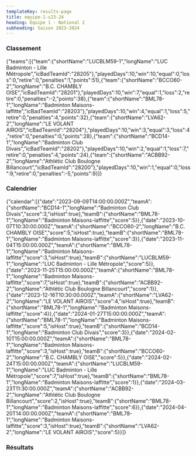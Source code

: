 ```yaml
---
templateKey: results-page
title: equipe-1-s23-24
heading: Équipe 1 - National 2
subheading: Saison 2023-2024
---
```

### Classement

<teamranking>{"teams":[{"team":{"shortName":"LUCBLM59-1","longName":"LUC Badminton - Lille Métropole","icBadTeamId":"28205"},"playedDays":10,"win":10,"equal":0,"loss":0,"retire":0,"penalties":1,"points":51},{"team":{"shortName":"BCCO60-2","longName":"B.C. CHAMBLY OISE","icBadTeamId":"28201"},"playedDays":10,"win":7,"equal":1,"loss":2,"retire":0,"penalties":-2,"points":38},{"team":{"shortName":"BML78-1","longName":"Badminton Maisons-laffitte","icBadTeamId":"28203"},"playedDays":10,"win":4,"equal":1,"loss":5,"retire":0,"penalties":4,"points":32},{"team":{"shortName":"LVA62-2","longName":"LE VOLANT AIROIS","icBadTeamId":"28204"},"playedDays":10,"win":3,"equal":3,"loss":4,"retire":0,"penalties":0,"points":28},{"team":{"shortName":"BCD14-1","longName":"Badminton Club Divais","icBadTeamId":"28202"},"playedDays":10,"win":2,"equal":1,"loss":7,"retire":0,"penalties":4,"points":24},{"team":{"shortName":"ACBB92-2","longName":"Athlétic Club Boulogne Billancourt","icBadTeamId":"28200"},"playedDays":10,"win":1,"equal":0,"loss":9,"retire":0,"penalties":-5,"points":9}]}</teamranking>

### Calendrier

<teamcalendar>{"calendar":[{"date":"2023-09-09T14:00:00.000Z","teamA":{"shortName":"BCD14-1","longName":"Badminton Club Divais","score":3,"isHost":true},"teamB":{"shortName":"BML78-1","longName":"Badminton Maisons-laffitte","score":5}},{"date":"2023-10-07T10:30:00.000Z","teamA":{"shortName":"BCCO60-2","longName":"B.C. CHAMBLY OISE","score":5,"isHost":true},"teamB":{"shortName":"BML78-1","longName":"Badminton Maisons-laffitte","score":3}},{"date":"2023-11-04T15:00:00.000Z","teamA":{"shortName":"BML78-1","longName":"Badminton Maisons-laffitte","score":3,"isHost":true},"teamB":{"shortName":"LUCBLM59-1","longName":"LUC Badminton - Lille Métropole","score":5}},{"date":"2023-11-25T15:00:00.000Z","teamA":{"shortName":"BML78-1","longName":"Badminton Maisons-laffitte","score":7,"isHost":true},"teamB":{"shortName":"ACBB92-2","longName":"Athlétic Club Boulogne Billancourt","score":1}},{"date":"2023-12-16T10:30:00.000Z","teamA":{"shortName":"LVA62-2","longName":"LE VOLANT AIROIS","score":4,"isHost":true},"teamB":{"shortName":"BML78-1","longName":"Badminton Maisons-laffitte","score":4}},{"date":"2024-01-27T15:00:00.000Z","teamA":{"shortName":"BML78-1","longName":"Badminton Maisons-laffitte","score":5,"isHost":true},"teamB":{"shortName":"BCD14-1","longName":"Badminton Club Divais","score":3}},{"date":"2024-02-10T15:00:00.000Z","teamA":{"shortName":"BML78-1","longName":"Badminton Maisons-laffitte","score":3,"isHost":true},"teamB":{"shortName":"BCCO60-2","longName":"B.C. CHAMBLY OISE","score":5}},{"date":"2024-02-24T15:00:00.000Z","teamA":{"shortName":"LUCBLM59-1","longName":"LUC Badminton - Lille Métropole","score":7,"isHost":true},"teamB":{"shortName":"BML78-1","longName":"Badminton Maisons-laffitte","score":1}},{"date":"2024-03-23T11:30:00.000Z","teamA":{"shortName":"ACBB92-2","longName":"Athlétic Club Boulogne Billancourt","score":2,"isHost":true},"teamB":{"shortName":"BML78-1","longName":"Badminton Maisons-laffitte","score":6}},{"date":"2024-04-20T14:00:00.000Z","teamA":{"shortName":"BML78-1","longName":"Badminton Maisons-laffitte","score":3,"isHost":true},"teamB":{"shortName":"LVA62-2","longName":"LE VOLANT AIROIS","score":5}}]}</teamcalendar>

### Résultats